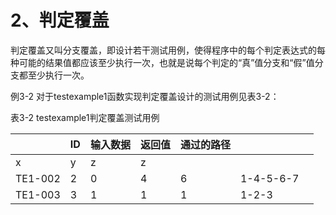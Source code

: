 # 2、判定覆盖

​	判定覆盖又叫分支覆盖，即设计若干测试用例，使得程序中的每个判定表达式的每种可能的结果值都应该至少执行一次，也就是说每个判定的“真”值分支和“假”值分支都至少执行一次。

例3-2 对于testexample1函数实现判定覆盖设计的测试用例见表3-2：

表3-2 testexample1判定覆盖测试用例

|         | ID   | 输入数据 | 返回值 | 通过的路径 |           |      |
| ------- | ---- | -------- | ------ | ---------- | --------- | ---- |
| x       | y    | z        | z      |            |           |      |
| TE1-002 | 2    | 0        | 4      | 6          | 1-4-5-6-7 |      |
| TE1-003 | 3    | 1        | 1      | 1          | 1-2-3     |      |



